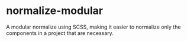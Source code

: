 # normalize-modular
A modular normalize using SCSS, making it easier to normalize only the components in a project that are necessary.
